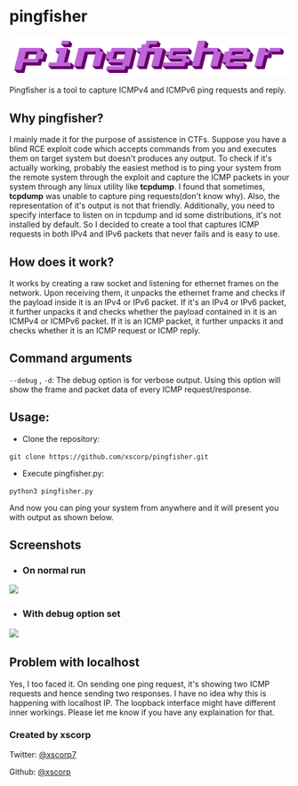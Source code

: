 # pingfisher

![](media/logo.png)

Pingfisher is a tool to capture ICMPv4 and ICMPv6 ping requests and reply.

## Why pingfisher?
I mainly made it for the purpose of assistence in CTFs. Suppose you have a blind RCE exploit code which accepts commands from you and executes them on target system but doesn't produces any output. To check if it's actually working, probably the easiest method is to ping your system from the remote system through the exploit and capture the ICMP packets in your system through any linux utility like **tcpdump**.
I found that sometimes, **tcpdump** was unable to capture ping requests(don't know why). Also, the representation of it's output is not that friendly. Additionally, you need to specify interface to listen on in tcpdump and id some distributions, it's not installed by default. So I decided to create a tool that captures ICMP requests in both IPv4 and IPv6 packets that never fails and is easy to use.

## How does it work?
It works by creating a raw socket and listening for ethernet frames on the network. Upon receiving them, it unpacks the ethernet frame and checks if the payload inside it is an IPv4 or IPv6 packet. If it's an IPv4 or IPv6 packet, it further unpacks it and checks whether the payload contained in it is an ICMPv4 or ICMPv6 packet. If it is an ICMP packet, it further unpacks it and checks whether it is an ICMP request or ICMP reply.

## Command arguments
```--debug``` , ```-d```: The debug option is for verbose output. Using this option will show the frame and packet data of every ICMP request/response.

## Usage:
* Clone the repository:

```git clone https://github.com/xscorp/pingfisher.git```

* Execute pingfisher.py:

```python3 pingfisher.py```

And now you can ping your system from anywhere and it will present you with output as shown below.

## Screenshots
* ### On normal run
![](media/pingfisher_output.png)

* ### With debug option set
![](media/pingfisher_debug_output.png)

## Problem with localhost
Yes, I too faced it. On sending one ping request, it's showing two ICMP requests and hence sending two responses. I have no idea why this is happening with localhost IP. The loopback interface might have different inner workings. Please let me know if you have any explaination for that.

### Created by xscorp
Twitter: [@xscorp7](https://twitter.com/xscorp7 "xscorp7 on Twitter")

Github: [@xscorp](https://github.com/xscorp "xscorp on Github")
